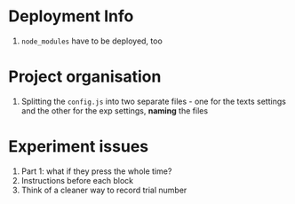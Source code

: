 # Deployment Info

1. `node_modules` have to be deployed, too


# Project organisation

1. Splitting the `config.js` into two separate files - one for the texts settings and the other for the exp settings, **naming** the files


# Experiment issues

1. Part 1: what if they press <SPACE> the whole time?
2. Instructions before each block
3. Think of a cleaner way to record trial number